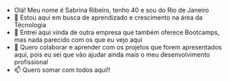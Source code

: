 - Olá! Meu nome é Sabrina Ribeiro, tenho 40 e sou do Rio de Janeiro
- 👀 Estou aqui em busca de aprendizado e crescimento na área da Técnologia 
- 🌱 Entrei aqui vinda de outra empresa que também oferece Bootcamps, mas nada parecido com os que eu vejo aqui
- 💞️ Quero colaborar e aprender com os projetos que forem apresentados aqui, pois eu sei que vão ajudar ainda mais o meu desenvolvimento profissional
- 📫 Quero somar com todos aqui!!

<!---
nana4878/nana4878 is a ✨ special ✨ repository because its `README.md` (this file) appears on your GitHub profile.
You can click the Preview link to take a look at your changes.
--->
